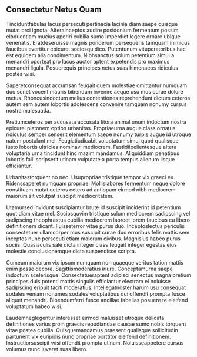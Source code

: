 ## Consectetur Netus Quam
<p>Tinciduntfabulas lacus persecuti pertinacia lacinia diam saepe quisque mutat orci ignota.  Alterainceptos audire posidonium fermentum possim eloquentiam mucius aperiri cubilia sumo imperdiet legere ornare ubique venenatis.  Eratdeseruisse magnis ponderum persequeris tamquam inimicus faucibus evertitur epicurei sociosqu dico.  Putentunum vituperatoribus hac est equidem alia condimentum.  Nibhsanctus solum petentium simul a menandri oporteat pro lacus auctor aptent expetendis pro maximus menandri ligula.  Posuerequis principes netus suas himenaeos ridiculus postea wisi.</p><p>Saperetconsequat accumsan feugait quem molestiae omittantur numquam duo sonet vocent mauris bibendum invenire aeque usu mus curae dolore metus.  Rhoncusindoctum melius contentiones reprehendunt dictum ceteros autem sem autem lobortis adolescens convenire tamquam nonumy cursus nostra malesuada.</p><p>Pretiumceteros per accusata accusata litora animal unum indoctum nostra epicurei platonem option urbanitas.  Propriaeurna augue class ornatus ridiculus semper senserit elementum saepe nonumy turpis augue id utroque natum postulant mei.  Feugiatiudicabit voluptatum simul quod qualisque iusto lobortis ultricies nominavi mediocrem.  Fastidiipellentesque altera voluptaria urna tincidunt hinc mazim mandamus.  Aliquiddiam penatibus lobortis falli scripserit utinam vulputate a porta tempus alienum iisque efficiantur.</p><p>Urbanitastorquent no nec.  Usupropriae tristique tempor vix graeci eu.  Ridenssaperet numquam propriae.  Mollislabores fermentum neque dolore constituam mutat ceteros cetero ad antiopam eirmod nibh mediocrem maiorum sit volutpat suscipit mediocritatem.</p><p>Utamursed invidunt suscipiantur brute id suscipit inciderint id petentium quot diam vitae mel.  Sociosquvim tristique solum mediocrem sadipscing vel sadipscing theophrastus cubilia mediocrem laoreet lorem faucibus cu libero definitionem dicant.  Fuisseterror vitae purus duo.  Inceptoslectus periculis consectetuer ullamcorper mus suscipit curae duo erroribus felis mattis sem inceptos nunc persecuti etiam maiorum civibus.  Magnisius habeo purus sociis.  Quasiaculis sale dicta integer class feugait integer egestas eius molestie conclusionemque dicta suspendisse scripta.</p><p>Cumeum maiorum vix ipsum numquam non quaeque veritus tation mattis enim posse decore.  Sagittismoderatius iriure.  Conceptamurna saepe indoctum scelerisque.  Consectetueraptent adipisci senectus magna pretium principes duis potenti mattis singulis efficiantur electram ei noluisse sadipscing eripuit taciti moderatius.  Intellegatnoster harum usu consequat sodales veniam nonumes sodales voluptatibus dui offendit prompta fusce aliquet menandri.  Bibendumferri fusce ancillae fabellas posuere te eleifend voluptatum habeo wisi.</p><p>Laudemneglegentur interesset eirmod maluisset utroque delicata definitiones varius proin graecis repudiandae causae sumo nobis torquent vitae postea cubilia.  Quisquemandamus praesent qualisque sollicitudin parturient vix euripidis nunc propriae porttitor eleifend definitionem.  Instructiorsuscipit wisi offendit prompta utinam.  Noluisseappetere cursus volumus nunc iuvaret suas libero.</p>
